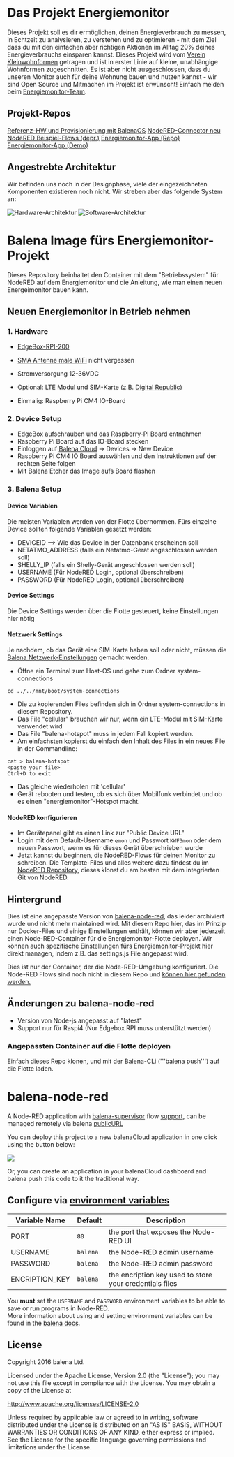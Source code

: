# Das Projekt Energiemonitor
Dieses Projekt soll es dir ermöglichen, deinen Energieverbrauch zu messen, in Echtzeit zu analysieren, zu verstehen und zu optimieren - mit dem Ziel dass du mit den einfachen aber richtigen Aktionen im Alltag 20% deines Energieverbrauchs einsparen kannst. Dieses Projekt wird vom [Verein Kleinwohnformen](https://kleinwohnformen.ch) getragen und ist in erster Linie auf kleine, unabhängige Wohnformen zugeschnitten. Es ist aber nicht ausgeschlossen, dass du unseren Monitor auch für deine Wohnung bauen und nutzen kannst - wir sind Open Source und Mitmachen im Projekt ist erwünscht! Einfach melden beim [Energiemonitor-Team](mailto:energiemonitor@kleinwohnformen.ch).

## Projekt-Repos
[Referenz-HW und Provisionierung mit BalenaOS](https://github.com/Verein-Kleinwohnformen/energiemonitor-balena-nodered)
[NodeRED-Connector neu](https://github.com/Verein-Kleinwohnformen/kwf-energiemonitor-db)
[NodeRED Beispiel-Flows (depr.)](https://github.com/Verein-Kleinwohnformen/energiemonitor-nodered-flows)
[Energiemonitor-App (Repo)](https://github.com/Verein-Kleinwohnformen/energiemonitor-app)
[Energiemonitor-App (Demo)](https://energiemonitor-kwf.web.app/)

## Angestrebte Architektur
Wir befinden uns noch in der Designphase, viele der eingezeichneten Komponenten existieren noch nicht. Wir streben aber das folgende System an:

![Hardware-Architektur](img/arch1.png)
![Software-Architektur](img/arch2.png)

# Balena Image fürs Energiemonitor-Projekt

Dieses Repository beinhaltet den Container mit dem "Betriebssystem" für NodeRED auf dem Energiemonitor und die Anleitung, wie man einen neuen Energeimonitor bauen kann.

## Neuen Energiemonitor in Betrieb nehmen

### 1. Hardware
- [EdgeBox-RPI-200](https://www.mouser.ch/ProductDetail/713-102110772)
- [SMA Antenne male WiFi](https://www.mouser.ch/ProductDetail/277-YE0032AA) nicht vergessen
- Stromversorgung 12-36VDC
- Optional: LTE Modul und SIM-Karte (z.B. [Digital Republic](https://digitalrepublic.ch/de/))

- Einmalig: Raspberry Pi CM4 IO-Board

### 2. Device Setup
- EdgeBox aufschrauben und das Raspberry-Pi Board entnehmen
- Raspberry Pi Board auf das IO-Board stecken
- Einloggen auf [Balena Cloud](https://dashboard.balena-cloud.com/) -> Devices -> New Device
- Raspberry Pi CM4 IO Board auswählen und den Instruktionen auf der rechten Seite folgen
- Mit Balena Etcher das Image aufs Board flashen

### 3. Balena Setup

#### Device Variablen
Die meisten Variablen werden von der Flotte übernommen. Fürs einzelne Device sollten folgende Variablen gesetzt werden:
- DEVICEID --> Wie das Device in der Datenbank erscheinen soll
- NETATMO_ADDRESS (falls ein Netatmo-Gerät angeschlossen werden soll)
- SHELLY_IP (falls ein Shelly-Gerät angeschlossen werden soll)
- USERNAME (Für NodeRED Login, optional überschreiben)
- PASSWORD (Für NodeRED Login, optional überschreiben)

#### Device Settings
Die Device Settings werden über die Flotte gesteuert, keine Einstellungen hier nötig

#### Netzwerk Settings
Je nachdem, ob das Gerät eine SIM-Karte haben soll oder nicht, müssen die [Balena Netzwerk-Einstellungen](https://docs.balena.io/reference/OS/network/) gemacht werden.
- Öffne ein Terminal zum Host-OS und gehe zum Ordner system-connections
```
cd ../../mnt/boot/system-connections
```
- Die zu kopierenden Files befinden sich in Ordner system-connections in diesem Repository.
- Das File "cellular" brauchen wir nur, wenn ein LTE-Modul mit SIM-Karte verwendet wird
- Das File "balena-hotspot" muss in jedem Fall kopiert werden.
- Am einfachsten kopierst du einfach den Inhalt des Files in ein neues File in der Commandline:
```
cat > balena-hotspot
<paste your file>
Ctrl+D to exit
```
- Das gleiche wiederholen mit 'cellular'
- Gerät rebooten und testen, ob es sich über Mobilfunk verbindet und ob es einen "energiemonitor"-Hotspot macht.

#### NodeRED konfigurieren
- Im Gerätepanel gibt es einen Link zur "Public Device URL"
- Login mit dem Default-Username `emon` und Passwort `KWF3mon` oder dem neuen Passwort, wenn es für dieses Gerät überschrieben wurde
- Jetzt kannst du beginnen, die NodeRED-Flows für deinen Monitor zu schreiben. Die Template-Files und alles weitere dazu findest du im [NodeRED Repository](https://github.com/Verein-Kleinwohnformen/energiemonitor-nodered-flows), dieses klonst du am besten mit dem integrierten Git von NodeRED.


## Hintergrund

Dies ist eine angepasste Version von [balena-node-red](https://github.com/balena-labs-projects/balena-node-red), das leider archiviert wurde und nicht mehr maintained wird. Mit diesem Repo hier, das im Prinzip nur Docker-Files und einige Einstellungen enthält, können wir aber jederzeit einen Node-RED-Container für die Energiemonitor-Flotte deployen. Wir können auch spezifische Einstellungen fürs Energiemonitor-Projekt hier direkt managen, indem z.B. das settings.js File angepasst wird.

Dies ist nur der Container, der die Node-RED-Umgebung konfiguriert. Die Node-RED Flows sind noch nicht in diesem Repo und [können hier gefunden werden.](https://github.com/Verein-Kleinwohnformen/nodeRed)

## Änderungen zu balena-node-red
- Version von Node-js angepasst auf "latest"
- Support nur für Raspi4 (Nur Edgebox RPI muss unterstützt werden)

### Angepassten Container auf die Flotte deployen
Einfach dieses Repo klonen, und mit der Balena-CLi ('''balena push''') auf die Flotte laden.

# balena-node-red

A Node-RED application with [balena-supervisor](https://balena.io/docs/reference/supervisor/supervisor-api/) flow [support](https://github.com/balena-io-projects/node-red-contrib-balena), can be managed remotely via balena [publicURL](https://balena.io/docs/learn/manage/actions/#enable-public-device-url)

You can deploy this project to a new balenaCloud application in one click using the button below:

[![](https://balena.io/deploy.svg)](https://dashboard.balena-cloud.com/deploy?repoUrl=https://github.com/balenalabs/balena-node-red)

Or, you can create an application in your balenaCloud dashboard and balena push this code to it the traditional way.

## Configure via [environment variables](https://balena.io/docs/learn/manage/serv-vars/)

| Variable Name  | Default  | Description                                             |
| -------------- | -------- | ------------------------------------------------------- |
| PORT           | `80`     | the port that exposes the Node-RED UI                   |
| USERNAME       | `balena` | the Node-RED admin username                             |
| PASSWORD       | `balena` | the Node-RED admin password                             |
| ENCRIPTION_KEY | `balena` | the encription key used to store your credentials files |

You **must** set the `USERNAME` and `PASSWORD` environment variables to be able to save or run programs in Node-RED.  
More information about using and setting environment variables can be found in
the [balena docs](https://balena.io/docs/learn/manage/serv-vars/).

## License

Copyright 2016 balena Ltd.

Licensed under the Apache License, Version 2.0 (the "License"); you may not use this file except in compliance with the License. You may obtain a copy of the License at

<http://www.apache.org/licenses/LICENSE-2.0>

Unless required by applicable law or agreed to in writing, software distributed under the License is distributed on an "AS IS" BASIS, WITHOUT WARRANTIES OR CONDITIONS OF ANY KIND, either express or implied. See the License for the specific language governing permissions and limitations under the License.
